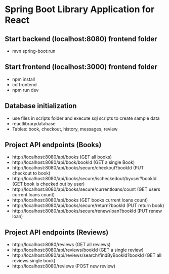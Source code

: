 # Spring Boot Library Application for React

## Start backend (localhost:8080) frontend folder
- mvn spring-boot:run

## Start frontend (localhost:3000) frontend folder
- npm install
- cd frontend
- npm run dev

## Database initialization
- use files in scripts folder and execute sql scripts to create sample data  
- reactlibrarydatabase
- Tables: book, checkout, history, messages, review 

## Project API endpoints (Books)
- http://localhost:8080/api/books 										(GET all books)
- http://localhost:8080/api/book/bookId									(GET a single Book)
- http://localhost:8080/api/books/secure/checkout?bookId 				(PUT checkout to book)
- http://localhost:8080/api/books/secure/ischeckedout/byuser?bookId		(GET  book is checked out by user)
- http://localhost:8080/api/books/secure/currentloans/count 			(GET users current loans count)
- http://localhost:8080/api/books 										(GET books current loans count)
- http://localhost:8080/api/books/secure/return?bookId 					(PUT return book)
- http://localhost:8080/api/books/secure/renew/loan?bookId 				(PUT renew loan)

## Project API endpoints (Reviews)
- http://localhost:8080/reviews 								(GET all reviews)
- http://localhost:8080/api/reviews/bookId 						(GET a single review)
- http://localhost:8080/api/reviews/search/findByBookId?bookId	(GET all reviews single book)
- http://localhost:8080/reviews									(POST new review)